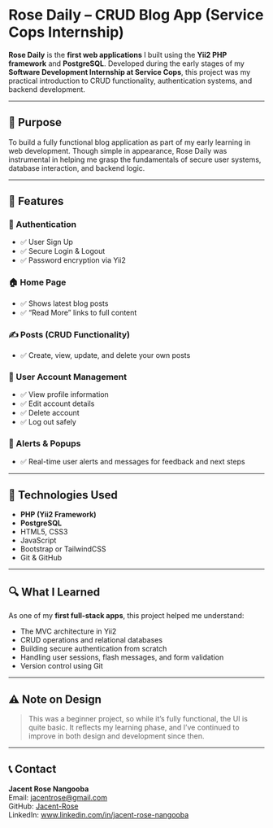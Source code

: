 # Rose Daily – CRUD Blog App (Service Cops Internship)

**Rose Daily** is the **first web applications** I built using the **Yii2 PHP framework** and **PostgreSQL**. Developed during the early stages of my **Software Development Internship at Service Cops**, this project was my practical introduction to CRUD functionality, authentication systems, and backend development.

---

## 🎯 Purpose

To build a fully functional blog application as part of my early learning in web development. Though simple in appearance, Rose Daily was instrumental in helping me grasp the fundamentals of secure user systems, database interaction, and backend logic.

---

## 🌟 Features

### 🔐 Authentication
- ✅ User Sign Up
- ✅ Secure Login & Logout
- ✅ Password encryption via Yii2

### 🏠 Home Page
- ✅ Shows latest blog posts
- ✅ “Read More” links to full content

### ✍️ Posts (CRUD Functionality)
- ✅ Create, view, update, and delete your own posts

### 👤 User Account Management
- ✅ View profile information
- ✅ Edit account details
- ✅ Delete account
- ✅ Log out safely

### 💬 Alerts & Popups
- ✅ Real-time user alerts and messages for feedback and next steps

---

## 🧰 Technologies Used

- **PHP (Yii2 Framework)**
- **PostgreSQL**
- HTML5, CSS3
- JavaScript
- Bootstrap or TailwindCSS
- Git & GitHub

---

## 🔍 What I Learned

As one of my **first full-stack apps**, this project helped me understand:
- The MVC architecture in Yii2
- CRUD operations and relational databases
- Building secure authentication from scratch
- Handling user sessions, flash messages, and form validation
- Version control using Git

---

## ⚠️ Note on Design

> This was a beginner project, so while it’s fully functional, the UI is quite basic. It reflects my learning phase, and I’ve continued to improve in both design and development since then.

---

## 📞 Contact

**Jacent Rose Nangooba**  
Email: jacentrose@gmail.com  
GitHub: [Jacent-Rose](https://github.com/Jacent-Rose)  
LinkedIn: www.linkedin.com/in/jacent-rose-nangooba
